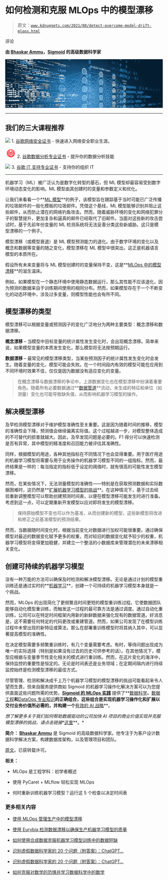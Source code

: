 # 如何检测和克服 MLOps 中的模型漂移

> 原文：[`www.kdnuggets.com/2021/08/detect-overcome-model-drift-mlops.html`](https://www.kdnuggets.com/2021/08/detect-overcome-model-drift-mlops.html)

评论

**由 [Bhaskar Ammu](https://www.sigmoid.com/)，[Sigmoid](https://www.sigmoid.com/) 的高级数据科学家**

![](img/d3d4445359db348c3d3000d7f0fcf71d.png)

* * *

## 我们的三大课程推荐

![](img/0244c01ba9267c002ef39d4907e0b8fb.png) 1\. [谷歌网络安全证书](https://www.kdnuggets.com/google-cybersecurity) - 快速进入网络安全职业生涯。

![](img/e225c49c3c91745821c8c0368bf04711.png) 2\. [谷歌数据分析专业证书](https://www.kdnuggets.com/google-data-analytics) - 提升你的数据分析技能

![](img/0244c01ba9267c002ef39d4907e0b8fb.png) 3\. [谷歌 IT 支持专业证书](https://www.kdnuggets.com/google-itsupport) - 支持你的组织 IT

* * *

机器学习（ML）被广泛认为是数字化转型的基石，但 ML 模型却最容易受到数字环境动态变化的影响。ML 模型由其创建时的变量和参数定义和优化。

让我们来看看一个**[ML 模型](https://www.sigmoid.com/ebooks-whitepapers/ml-models-poc-to-production/)**的例子，该模型旨在跟踪基于当时可能已广泛传播的垃圾邮件的一般化模板的垃圾邮件。凭借这个基线，ML 模型能够识别并阻止这些邮件，从而防止潜在的网络钓鱼攻击。然而，随着威胁环境的变化和网络犯罪分子的智慧提升，更加复杂和逼真的邮件已经取代了旧邮件。当面对这些新的攻击尝试时，基于先前年份变量的 ML 检测系统将无法妥善分类这些新威胁。这只是模型漂移的一个例子。

模型漂移（或模型衰退）是 ML 模型预测能力的退化。由于数字环境的变化以及概念和数据等变量的随之变化，模型漂移在 ML 模型中很突出，这正是机器语言模型的本质所在。

假设所有未来变量将与 ML 模型创建时的变量保持不变，这是**[MLOps 中的模型漂移](https://www.sigmoid.com/machine-learning-operationalization-mlops/)**的滋生温床。

例如，如果模型在一个静态环境中使用静态数据运行，那么其性能不应该退化，因为预测的数据来自于训练期间使用的相同分布。然而，如果模型存在于一个不断变化的动态环境中，涉及过多变量，则模型性能也会有所不同。

## 模型漂移的类型

模型漂移可以根据变量或预测因子的变化广泛地分为两种主要类型：概念漂移和数据漂移。

**概念漂移** – 当模型中目标变量的统计属性发生变化时，会出现概念漂移。简单来说，如果模型变量的本质发生变化，那么模型将无法按预期运行。

**数据漂移** – 最常见的模型漂移类型，当某些预测因子的统计属性发生变化时会发生。随着变量的变化，模型可能会失败。在一个时间段内有效的模型可能在应用到不同环境时效果不佳，仅仅是因为数据没有适应变化的变量。

> 在概念漂移与数据漂移的争论中，上游数据变化也在模型漂移中扮演着重要角色。随着所有必要数据通过**[数据管道](https://www.sigmoid.com/etl-and-data-warehousing/)**流动，未生成的特征和单位（如测量）变化也可能导致缺失值，从而影响机器学习模型的操作。

## 解决模型漂移

及早检测模型漂移对于维护模型准确性至关重要。这是因为随着时间的推移，模型的准确性会下降，预测值会继续偏离实际值。这个过程越进一步，对模型整体造成的不可替代的损害就越大。因此，及早发现问题是必要的。F1 得分可以快速检测是否有异常，其中模型的精准度和召回能力被评估其准确性。

同样，根据模型的用途，各种其他指标在不同情况下也会显得重要。用于医疗用途的机器学习模型将需要与用于业务操作的机器学习模型不同的一组指标。然而，最终结果是一样的：每当指定的指标低于设定的阈值时，就有很高的可能性发生模型漂移。

然而，在某些情况下，无法测量模型的准确性——特别是在获取预测数据和实际数据困难时，这仍然是**[扩展机器学习模型的挑战](https://www.sigmoid.com/blogs/5-challenges-to-be-prepared-for-before-scaling-machine-learning-models/)**。在这种情况下，基于过去经验重新调整模型可以帮助创建预测时间表，以便在模型漂移可能发生时进行准备。考虑到这一点，可以定期重新开发模型以应对即将发生的模型漂移。

> 保持原始模型不变也可以作为基准，从而创建新的模型，这些新模型将改进和修正之前基准模型的预测结果。

然而，当数据随时间变化时，根据当前变化对数据进行加权可能很重要。通过确保模型对最近的数据变化赋予更多的权重，而对较旧的数据变化赋予较少的权重，机器学习模型将变得更加稳健，并建立一个整洁的小数据库来管理潜在的未来漂移相关变化。

## 创建可持续的机器学习模型

没有一种万能的方法可以确保及时检测和解决模型漂移。无论是通过计划的模型重训练还是通过实时的**[机器学习](https://www.sigmoid.com/blogs/5-best-practices-for-putting-ml-models-into-production/)**，创建一个可持续的机器学习模型本身就是一个挑战。

然而，MLOps 的出现简化了更频繁且时间更短的模型重训练过程。它使数据团队能够自动化模型重训练，而触发这一过程的最可靠方法是通过调度。通过自动化重训练，公司可以在特定时间框架内用新的新鲜数据来强化现有的数据管道。好消息是，这不需要任何特定的代码更改或重建管道。然而，如果公司发现了在模型训练过程中未曾出现的新特征或算法，那么在部署重训练模型时将其纳入其中，可以显著提高模型的准确性。

在决定模型需要多频繁重训练时，有几个变量需要考虑。有时，等待问题出现成为唯一的实际选择（特别是如果没有过去的历史可供参考的话）。在其他情况下，模型应根据与变量季节性变化相关的模式进行重训练。然而，在这片变化的海洋中，保持监控的重要性是恒定的。无论是时间表还是业务领域；在定期间隔内进行持续监控始终是检测模型漂移的最佳方式。

尽管管理、检测和解决成千上万个机器学习模型的模型漂移的挑战可能看起来令人望而生畏，但来自服务提供商如 Sigmoid 的机器学习操作化解决方案可以为您提供直面这些问题所需的优势。**[Sigmoid 的 MLOps 实践](https://www.sigmoid.com/machine-learning-operationalization-mlops/)** 提供了**[数据科学](https://www.sigmoid.com/data-science-services/)**、**[数据工程](https://www.sigmoid.com/data-engineering/)**和**[DataOps 专业知识](https://www.sigmoid.com/data-devops/)**的正确组合，这些组合是实现机器学习操作化和扩展以交付业务价值所必需的，并构建一个**[有效的 AI 战略](https://www.sigmoid.com/blogs/mlops-for-effective-ai-strategy/)**。

*想了解更多关于我们如何帮助数据驱动的公司加快 AI 项目的商业价值实现并克服模型漂移的挑战，请点击链接**[这里](https://www.sigmoid.com/machine-learning-operationalization-mlops/)**。*

**简介： [Bhaskar Ammu](https://www.sigmoid.com/)** 是 Sigmoid 的高级数据科学家。他专注于为客户设计数据科学解决方案，构建数据库架构，以及管理项目和团队。

[原文](https://www.sigmoid.com/blogs/how-to-detect-and-overcome-model-drift-in-mlops/)。已获转载许可。

**相关：**

+   MLOps 是工程学科：初学者概述

+   使用 PyCaret + MLflow 轻松实现 MLOps

+   何时重新训练机器学习模型？运行这 5 个检查以决定时间表

### 更多相关内容

+   [使用 MLOps 管理生产中的模型漂移](https://www.kdnuggets.com/2023/05/managing-model-drift-production-mlops.html)

+   [使用 Eurybia 检测数据漂移以确保生产机器学习模型的质量](https://www.kdnuggets.com/2022/07/detecting-data-drift-ensuring-production-ml-model-quality-eurybia.html)

+   [如何使用合成数据克服机器学习模型训练中的数据短缺](https://www.kdnuggets.com/2022/03/synthetic-data-overcome-data-shortages-machine-learning-model-training.html)

+   [识别虚假数据科学家的 20 个问题（附答案）：ChatGPT…](https://www.kdnuggets.com/2023/01/20-questions-detect-fake-data-scientists-chatgpt-1.html)

+   [识别虚假数据科学家的 20 个问题（附答案）：ChatGPT…](https://www.kdnuggets.com/2023/02/20-questions-detect-fake-data-scientists-chatgpt-2.html)

+   [如何克服对数学的恐惧并学习数据科学中的数学](https://www.kdnuggets.com/2021/03/overcome-fear-learn-math-data-science.html)
